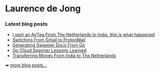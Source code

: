 # Laurence de Jong

### Latest blog posts

<!-- BLOG-POST-LIST:START -->
- [I sent an AirTag From The Netherlands to India, this is what happened](https://ldej.nl/post/sending-an-airtag-from-the-netherlands-to-india/)
- [Switching From Gmail to ProtonMail](https://ldej.nl/post/switching-from-gmail-to-protonmail/)
- [Generating Swagger Docs From Go](https://ldej.nl/post/generating-swagger-docs-from-go/)
- [Go Cloud Spanner Lessons Learned](https://ldej.nl/post/go-cloud-spanner-lessons-learned/)
- [Transferring Money From India to The Netherlands](https://ldej.nl/post/transferring-money-from-india-to-the-netherlands/)
<!-- BLOG-POST-LIST:END -->

➡ [more blog posts...][website]

[website]: https://ldej.nl